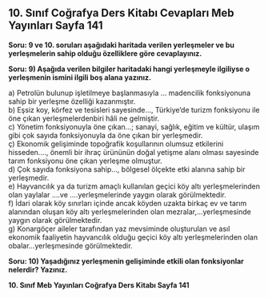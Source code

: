 ## 10. Sınıf Coğrafya Ders Kitabı Cevapları Meb Yayınları Sayfa 141

**Soru: 9 ve 10. soruları aşağıdaki haritada verilen yerleşmeler ve bu yerleşmelerin sahip olduğu özelliklere göre cevaplayınız.**

**Soru: 9) Aşağıda verilen bilgiler haritadaki hangi yerleşmeyle ilgiliyse o yerleşmenin ismini ilgili boş alana yazınız.**

a) Petrolün bulunup işletilmeye başlanmasıyla … madencilik fonksiyonuna sahip bir yerleşme özelliği kazanmıştır.  
 b) Eşsiz koy, körfez ve tesisleri sayesinde…, Türkiye’de turizm fonksiyonu ile öne çıkan yerleşmelerdenbiri hâli ne gelmiştir.  
 c) Yönetim fonksiyonuyla öne çıkan…; sanayi, sağlık, eğitim ve kültür, ulaşım gibi çok sayıda fonksiyonuyla da öne çıkan bir yerleşmedir.  
 ç) Ekonomik gelişiminde topoğrafik koşullarının olumsuz etkilerini hisseden…., önemli bir ihraç ürününün doğal yetişme alanı olması sayesinde tarım fonksiyonu öne çıkan yerleşme olmuştur.  
 d) Çok sayıda fonksiyona sahip…, bölgesel ölçekte etki alanına sahip bir yerleşmedir.  
 e) Hayvancılık ya da turizm amaçlı kullanılan geçici köy altı yerleşmelerinden olan yaylalar ….ve ….yerleşmelerinde yaygın olarak görülmektedir.  
 f) İdari olarak köy sınırları içinde ancak köyden uzakta birkaç ev ve tarım alanından oluşan köy altı yerleşmelerinden olan mezralar,…yerleşmesinde yaygın olarak görülmektedir.  
 g) Konargöçer aileler tarafından yaz mevsiminde oluşturulan ve asıl ekonomik faaliyetin hayvancılık olduğu geçici köy altı yerleşmelerinden olan obalar…yerleşmesinde görülmektedir.

**Soru: 10) Yaşadığınız yerleşmenin gelişiminde etkili olan fonksiyonlar nelerdir? Yazınız.**

**10. Sınıf Meb Yayınları Coğrafya Ders Kitabı Sayfa 141**